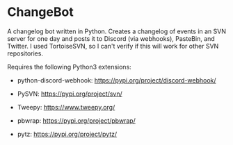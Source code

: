 # ChangeBot
A changelog bot written in Python. Creates a changelog of events in an SVN server for one day and posts it to Discord (via webhooks), PasteBin, and Twitter. I used TortoiseSVN, so I can't verify if this will work for other SVN repositories.

Requires the following Python3 extensions:

* python-discord-webhook: https://pypi.org/project/discord-webhook/

* PySVN: https://pypi.org/project/svn/

* Tweepy: https://www.tweepy.org/

* pbwrap: https://pypi.org/project/pbwrap/

* pytz: https://pypi.org/project/pytz/

